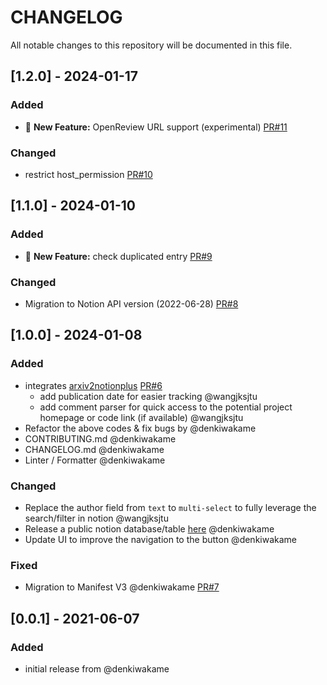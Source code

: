 # CHANGELOG
All notable changes to this repository will be documented in this file.

## [1.2.0] - 2024-01-17
### Added
- 🚀 **New Feature:** OpenReview URL support (experimental) [PR#11](https://github.com/denkiwakame/arxiv2notion/pull/11)
### Changed
- restrict host_permission [PR#10](https://github.com/denkiwakame/arxiv2notion/pull/10)

## [1.1.0] - 2024-01-10
### Added
- 🚀 **New Feature:** check duplicated entry [PR#9](https://github.com/wangjksjtu/arxiv2notionplus/issues/1)
### Changed
- Migration to Notion API version (2022-06-28) [PR#8](https://github.com/denkiwakame/arxiv2notion/pull/8)

## [1.0.0] - 2024-01-08
### Added
- integrates [arxiv2notionplus](https://github.com/wangjksjtu/arxiv2notionplus/issues/1) [PR#6](https://github.com/denkiwakame/arxiv2notion/pull/6)
  - add publication date for easier tracking @wangjksjtu
  - add comment parser for quick access to the potential project homepage or code link (if available) @wangjksjtu
- Refactor the above codes & fix bugs by @denkiwakame
- CONTRIBUTING.md @denkiwakame
- CHANGELOG.md @denkiwakame
- Linter / Formatter @denkiwakame

### Changed
- Replace the author field from `text` to `multi-select` to fully leverage the search/filter in notion @wangjksjtu
- Release a public notion database/table [here](https://denkiwakame.notion.site/597cdd58bded4375b1cbe073b2ed6f5d?v=63fcbfda57824b239b66e52dde841cdf) @denkiwakame
- Update UI to improve the navigation to the button @denkiwakame

### Fixed
- Migration to Manifest V3 @denkiwakame [PR#7](https://github.com/denkiwakame/arxiv2notion/pull/7)

## [0.0.1] - 2021-06-07
### Added
- initial release from @denkiwakame
